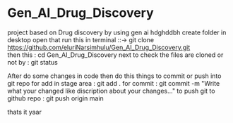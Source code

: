 # Gen_AI_Drug_Discovery
project based on Drug discovery by using gen ai
hdghddbh
create folder in desktop
open that 
run this in terminal ::-> git clone https://github.com/eluriNarsimhulu/Gen_AI_Drug_Discovery.git  
then this : cd Gen_AI_Drug_Discovery
next to check the files are cloned or not by  : git status

After do some changes in code then do this things to commit or push into git repo
for add in stage area : git add .
for commit : git commit -m "Write what your changed like discription about your changes..."
to push git to github repo : git push origin main

thats it yaar